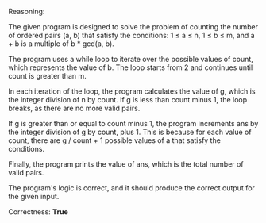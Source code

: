 Reasoning:

The given program is designed to solve the problem of counting the number of ordered pairs (a, b) that satisfy the conditions: 1 ≤ a ≤ n, 1 ≤ b ≤ m, and a + b is a multiple of b * gcd(a, b).

The program uses a while loop to iterate over the possible values of count, which represents the value of b. The loop starts from 2 and continues until count is greater than m.

In each iteration of the loop, the program calculates the value of g, which is the integer division of n by count. If g is less than count minus 1, the loop breaks, as there are no more valid pairs.

If g is greater than or equal to count minus 1, the program increments ans by the integer division of g by count, plus 1. This is because for each value of count, there are g / count + 1 possible values of a that satisfy the conditions.

Finally, the program prints the value of ans, which is the total number of valid pairs.

The program's logic is correct, and it should produce the correct output for the given input.

Correctness: **True**